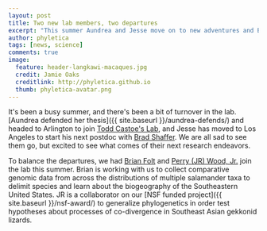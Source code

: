 ```yaml
---
layout: post
title: Two new lab members, two departures 
excerpt: "This summer Aundrea and Jesse move on to new adventures and Brian and JR join the lab."
author: phyletica
tags: [news, science]
comments: true
image:
  feature: header-langkawi-macaques.jpg
  credit: Jamie Oaks
  creditlink: http://phyletica.github.io
  thumb: phyletica-avatar.png
---
```


It's been a busy summer, and there's been a bit of turnover in the lab.
[Aundrea defended her thesis]({{ site.baseurl }}/aundrea-defends/)
and headed to Arlington to join
[Todd Castoe's Lab](http://www.snakegenomics.org/CastoeLab/Castoe_Lab_Home.html),
and Jesse has moved to Los Angeles to start his next postdoc with
[Brad Shaffer](https://www.eeb.ucla.edu/Faculty/Shaffer/).
We are all sad to see them go, but excited to see what comes of their next
research endeavors.

To balance the departures, we had
[Brian Folt](https://brianfolt.com/)
and
[Perry (JR) Wood, Jr.](https://perryleewoodjr.com/)
join the lab this summer.
Brian is working with us to collect comparative genomic data from across the
distributions of multiple salamander taxa to delimit species and learn about
the biogeography of the Southeastern United States.
JR is a collaborator on our
[NSF funded project]({{ site.baseurl }}/nsf-award/)
to generalize phylogenetics in order test hypotheses about processes of
co-divergence in Southeast Asian gekkonid lizards.
